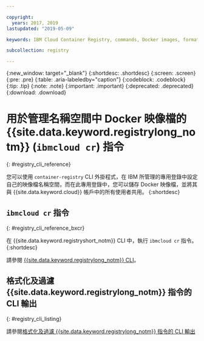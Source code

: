 ```yaml
---

copyright:
  years: 2017, 2019
lastupdated: "2019-05-09"

keywords: IBM Cloud Container Registry, commands, Docker images, format commands, filter command output, private registry, registry commands, formatting output, filtering output, output, Go template options, data types, 

subcollection: registry

---
```


{:new_window: target="_blank"}
{:shortdesc: .shortdesc}
{:screen: .screen}
{:pre: .pre}
{:table: .aria-labeledby="caption"}
{:codeblock: .codeblock}
{:tip: .tip}
{:note: .note}
{:important: .important}
{:deprecated: .deprecated}
{:download: .download}

# 用於管理名稱空間中 Docker 映像檔的 {{site.data.keyword.registrylong_notm}} (`ibmcloud cr`) 指令
{: #registry_cli_reference}

您可以使用 `container-registry` CLI 外掛程式，在 IBM 所管理的專用登錄中設定自己的映像檔名稱空間，而在此專用登錄中，您可以儲存 Docker 映像檔，並將其與 {{site.data.keyword.cloud}} 帳戶中的所有使用者共用。
{:shortdesc}

## `ibmcloud cr` 指令
{: #registry_cli_reference_bxcr}

在 {{site.data.keyword.registryshort_notm}} CLI 中，執行 `ibmcloud cr` 指令。
{:shortdesc}

請參閱 [{{site.data.keyword.registrylong_notm}} CLI](/docs/services/Registry?topic=container-registry-cli-plugin-containerregcli#containerregcli)。

## 格式化及過濾 {{site.data.keyword.registrylong_notm}} 指令的 CLI 輸出
{: #registry_cli_listing}

請參閱[格式化及過濾 {{site.data.keyword.registrylong_notm}} 指令的 CLI 輸出](/docs/services/Registry?topic=registry-registry_cli_list)
